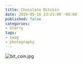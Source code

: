 ```yaml
---
title: Chocolate Bitcoin
date: 2019-05-16 23:21:00 -04:00
published: false
categories:
- Starry
tags:
- swag
- photography
---
```


![bit_coin.jpg](/uploads/bit_coin.jpg)